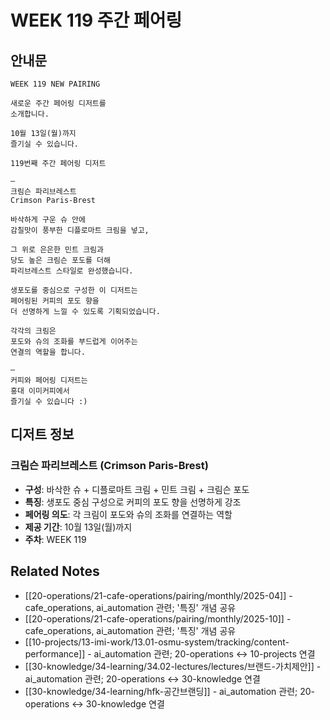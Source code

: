 # WEEK 119 주간 페어링

## 안내문

```
WEEK 119 NEW PAIRING
⠀
새로운 주간 페어링 디저트를
소개합니다.
⠀
10월 13일(월)까지
즐기실 수 있습니다.
⠀
119번째 주간 페어링 디저트
⠀
—
크림슨 파리브레스트
Crimson Paris-Brest
⠀
바삭하게 구운 슈 안에
감칠맛이 풍부한 디플로마트 크림을 넣고,
⠀
그 위로 은은한 민트 크림과
당도 높은 크림슨 포도를 더해
파리브레스트 스타일로 완성했습니다.
⠀
생포도를 중심으로 구성한 이 디저트는
페어링된 커피의 포도 향을
더 선명하게 느낄 수 있도록 기획되었습니다.
⠀
각각의 크림은
포도와 슈의 조화를 부드럽게 이어주는
연결의 역할을 합니다.
⠀
—
커피와 페어링 디저트는
홍대 이미커피에서
즐기실 수 있습니다 :)
```

## 디저트 정보

### 크림슨 파리브레스트 (Crimson Paris-Brest)
- **구성**: 바삭한 슈 + 디플로마트 크림 + 민트 크림 + 크림슨 포도
- **특징**: 생포도 중심 구성으로 커피의 포도 향을 선명하게 강조
- **페어링 의도**: 각 크림이 포도와 슈의 조화를 연결하는 역할
- **제공 기간**: 10월 13일(월)까지
- **주차**: WEEK 119

## Related Notes

- [[20-operations/21-cafe-operations/pairing/monthly/2025-04]] - cafe_operations, ai_automation 관련; '특징' 개념 공유
- [[20-operations/21-cafe-operations/pairing/monthly/2025-10]] - cafe_operations, ai_automation 관련; '특징' 개념 공유
- [[10-projects/13-imi-work/13.01-osmu-system/tracking/content-performance]] - ai_automation 관련; 20-operations ↔ 10-projects 연결
- [[30-knowledge/34-learning/34.02-lectures/lectures/브랜드-가치제안]] - ai_automation 관련; 20-operations ↔ 30-knowledge 연결
- [[30-knowledge/34-learning/hfk-공간브랜딩]] - ai_automation 관련; 20-operations ↔ 30-knowledge 연결
